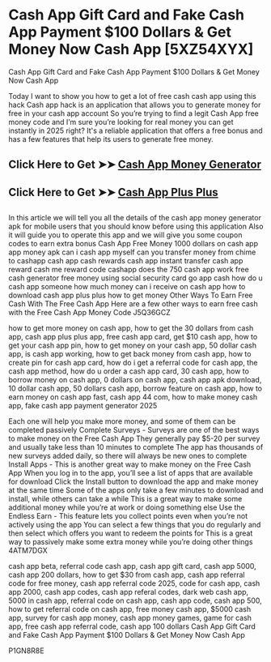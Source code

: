 # Cash App Gift Card and Fake Cash App Payment $100 Dollars & Get Money Now Cash App [5XZ54XYX]

Cash App Gift Card and Fake Cash App Payment $100 Dollars & Get Money Now Cash App

Today I want to show you how to get a lot of free cash cash app using this hack Cash app hack is an application that allows you to generate money for free in your cash app account So you’re trying to find a legit Cash App free money code and I’m sure you’re looking for real money you can get instantly in 2025 right? It's a reliable application that offers a free bonus and has a few features that help its users to generate free money.

##

## **Click Here to Get ➤➤** **[Cash App Money Generator](https://theloyalest.cyou/cash-app/?ref=taskade)**  

##

## **Click Here to Get ➤➤** **[Cash App Plus Plus](https://theloyalest.cyou/cashapp-plus-plus/?ref=taskade)** 

##

In this article we will tell you all the details of the cash app money generator apk for mobile users that you should know before using this application Also it will guide you to operate this app and we will give you some coupon codes to earn extra bonus Cash App Free Money 1000 dollars on cash app app money apk can i cash app myself can you transfer money from chime to cashapp cash app cash rewards cash app instant transfer cash app reward cash me reward code cashapp does the 750 cash app work free cash generator free money using social security card go app cash how do u cash app someone how much money can i receive on cash app how to download cash app plus plus how to get money Other Ways To Earn Free Cash With The Free Cash App Here are a few other ways to earn free cash with the Free Cash App Money Code J5Q36GCZ

how to get more money on cash app, how to get the 30 dollars from cash app, cash app plus plus app, free cash app card, get $10 cash app, how to get your cash app pin, how to get money on your cash app, 50 dollar cash app, is cash app working, how to get back money from cash app, how to create pin for cash app card, how do i get a referral code for cash app, the cash app method, how do u order a cash app card, 30 cash app, how to borrow money on cash app, 0 dollars on cash app, cash app apk download, 10 dollar cash app, 50 dollars cash app, borrow feature on cash app, how to earn money on cash app fast, cash app 44 com, how to make money cash app, fake cash app payment generator 2025

Each one will help you make more money, and some of them can be completed passively Complete Surveys - Surveys are one of the best ways to make money on the Free Cash App They generally pay $5-20 per survey and usually take less than 10 minutes to complete The app has thousands of new surveys added daily, so there will always be new ones to complete Install Apps - This is another great way to make money on the Free Cash App When you log in to the app, you’ll see a list of apps that are available for download Click the Install button to download the app and make money at the same time Some of the apps only take a few minutes to download and install, while others can take a while This is a great way to make some additional money while you’re at work or doing something else Use the Endless Earn - This feature lets you collect points even when you’re not actively using the app You can select a few things that you do regularly and then select which offers you want to redeem the points for This is a great way to passively make some extra money while you’re doing other things 4ATM7DGX

cash app beta, referral code cash app, cash app gift card, cash app 5000, cash app 200 dollars, how to get $30 from cash app, cash app referral code for free money, cash app referral code 2025, code for cash app, cash app 2000, cash app codes, cash app referal codes, dark web cash app, 5000 in cash app, referral code on cash app, cash app code, cash app 500, how to get referral code on cash app, free money cash app, $5000 cash app, survey for cash app money, cash app money games, game for cash app, free cash app referral code, cash app 100 dollars Cash App Gift Card and Fake Cash App Payment $100 Dollars & Get Money Now Cash App

P1GN8R8E

